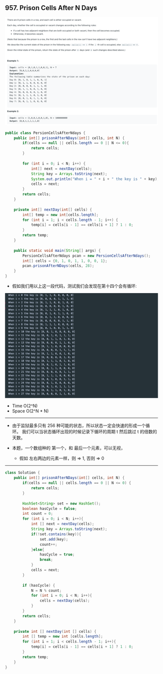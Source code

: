 ## 957. Prison Cells After N Days
![](img/2021-01-31-16-55-35.png)

```java
public class PersionCellsAfterNdays {
    public int[] prisonAfterNDays(int[] cells, int N) {
        if(cells == null || cells.length == 0 || N <= 0){
            return cells;
        }

        for (int i = 0; i < N; i++) {
            int[] next = nextDay(cells);
            String key = Arrays.toString(next);
            System.out.println("When i = " + i + " the key is " + key);
            cells = next;
        }
        return cells;
    }

    private int[] nextDay(int[] cells) {
        int[] temp = new int[cells.length];
        for (int i = 1; i < cells.length - 1; i++) {
            temp[i] = cells[i - 1] == cells[i + 1] ? 1 : 0;
        }
        return temp;
    }

    public static void main(String[] args) {
        PersionCellsAfterNdays pcan = new PersionCellsAfterNdays();
        int[] cells = {0, 1, 0, 1, 1, 0, 0, 1};
        pcan.prisonAfterNDays(cells, 28);
    }
}
```

- 假如我们用以上这一段代码，测试我们会发现在第十四个会有循环:

![](img/2021-01-31-16-57-47.png)

- Time O(2^N)
- Space O(2^N * N)

---

- 由于监狱最多只有 256 种可能的状态，所以状态一定会快速的形成一个循环。
  我们可以当状态循环出现的时候记录下循环的周期 t 然后跳过 t 的倍数的天数。

- 本题，一个数组种的 第一个，和 最后一个元素，可以无视，
  - 假如 左右两边的元素一样，则 => 1, 否则 => 0 
-----


```java
class Solution {
    public int[] prisonAfterNDays(int[] cells, int N) {
        if(cells == null || cells.length == 0 || N <= 0) {
            return cells;
        }
        
        HashSet<String> set = new HashSet();
        boolean hasCycle = false;
        int count = 0;
        for (int i = 0; i < N; i++){
            int [] next = nextDay(cells);
            String key = Arrays.toString(next);
            if(!set.contains(key)){
                set.add(key);
                count++;
            }else{
                hasCycle = true;
                break;
            }
            cells = next;
        }
        
        if (hasCycle) {
            N = N % count;
            for (int i = 0; i < N; i++){                
                cells = nextDay(cells);
            }            
        }
        return cells;
    }
    
    private int [] nextDay(int [] cells) {
        int [] temp = new int [cells.length]; 
        for (int i = 1; i < cells.length - 1; i++){
            temp[i] = cells[i - 1] == cells[i + 1] ? 1 : 0;
        }
        return temp;
    }
}
```















